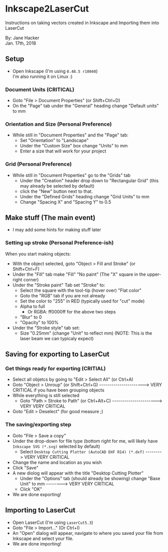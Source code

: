 # Inkscape2LaserCut
Instructions on taking vectors created in Inkscape and Importing them into LaserCut  

By: Jane Hacker  
Jan. 17th, 2018


## Setup

* Open Inkscape (I'm using `0.48.5 r10040`)  
I'm also running it on Linux :)


### Document Units (CRITICAL)

* Goto "File > Document Properties" (or Shift+Ctrl+D)
* On the "Page" tab under the "General" heading change "Default units" to mm


### Orientation and Size (Personal Preference)

* While still in "Document Properties" and the "Page" tab:
  * Set "Orientation" to "Landscape"
  * Under the "Custom Size" box change "Units" to mm
  * Enter a size that will work for your project


### Grid (Personal Preference)

* While still in "Document Properties" go to the "Grids" tab
  * Under the "Creation" header drop down to "Rectangular Grid" (this may already be selected by default)
  * click the "New" button next to that.
  * Under the "Defined Grids" heading change "Grid Units" to mm
  * Change "Spacing X" and "Spacing Y" to 0.5


## Make stuff (The main event)

* I may add some hints for making stuff later


### Setting up stroke (Personal Preference-ish)

When you start making objects:

* With the object selected, goto "Object > Fill and Stroke" (or Shift+Ctrl+F)
* Under the "Fill" tab make "Fill" "No paint" (The "X" square in the upper-right corner)
* Under the "Stroke paint" Tab set "Stroke" to:
  * Select the square with the tool-tip (hover over) "Flat color"
  * Goto the "RGB" tab if you are not already
  * Set the color to "255" in RED (typically used for "cut" mode)
  * Alpha to full
    * Or RGBA: ff0000ff for the above two steps
  * "Blur" to 0
  * "Opacity" to 100%
* Under the "Stroke style" tab set:
  * Size "0.25mm" (change "Unit" to reflect mm) (NOTE: This is the laser beam we can typicaly expect)


## Saving for exporting to LaserCut

### Get things ready for exporting (CRITIAL)

* Select all objetcs by going to "Edit > Select All" (or Ctrl+A)
* Goto "Object > Unroup" (or Shift+Ctrl+G) ----------------------> VERY CRITICAL if you have been grouping objects
* While everything is still selected
  * Goto "Path > Stroke to Path" (or Ctrl+Alt+C) ----------------------> VERY VERY CRITICAL
* Goto "Edit > Deselect" (for good measure ;)


### The saving/exporting step

* Goto "File > Save a copy"
* Under the drop-down for file type (bottom right for me, will likely have `Inkscape SVG (*.svg)` selected by default)
  * Select `Desktop Cutting Plotter (AutoCAD DXF R14) (*.dxf)` --------> VERY VERY CRITICAL
* Change the name and location as you wish
* Click "Save"
* A new diolog will appear with the title "Desktop Cutting Plotter"
  * Under the "Options" tab (should already be showing) change "Base Unit" to mm --------> VERY VERY CRITICAL
  * Click "OK"
* We are done exporting!


## Importing to LaserCut

* Open LaserCut (I'm using `LaserCut5.3`)
* Goto "File > Import..." (Or Ctrl+I)
* An "Open" dialog will appear, navigate to where you saved your file from Inkscape and select your file.
* We are done importing!
